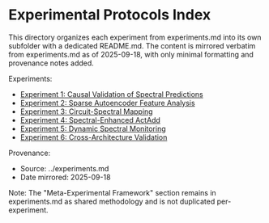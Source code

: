# Experimental Protocols Index

This directory organizes each experiment from experiments.md into its own subfolder with a dedicated README.md. The content is mirrored verbatim from experiments.md as of 2025-09-18, with only minimal formatting and provenance notes added.

Experiments:
- [Experiment 1: Causal Validation of Spectral Predictions](exp01_causal_validation/README.md)
- [Experiment 2: Sparse Autoencoder Feature Analysis](exp02_sae_feature_analysis/README.md)
- [Experiment 3: Circuit-Spectral Mapping](exp03_circuit_spectral_mapping/README.md)
- [Experiment 4: Spectral-Enhanced ActAdd](exp04_spectral_enhanced_actadd/README.md)
- [Experiment 5: Dynamic Spectral Monitoring](exp05_dynamic_spectral_monitoring/README.md)
- [Experiment 6: Cross-Architecture Validation](exp06_cross_architecture_validation/README.md)

Provenance:
- Source: ../experiments.md
- Date mirrored: 2025-09-18

Note: The "Meta-Experimental Framework" section remains in experiments.md as shared methodology and is not duplicated per-experiment.
